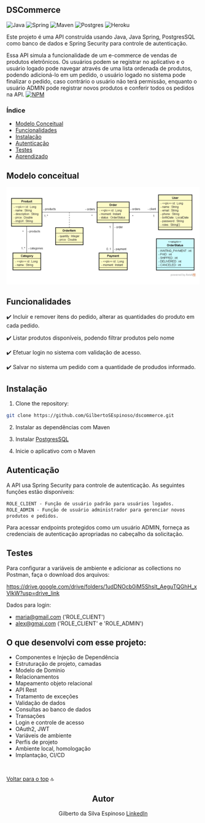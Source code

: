 ## DSCommerce

![Java](https://img.shields.io/badge/java-%23ED8B00.svg?style=for-the-badge&logo=openjdk&logoColor=white)
![Spring](https://img.shields.io/badge/spring-%236DB33F.svg?style=for-the-badge&logo=spring&logoColor=white)
![Maven](https://img.shields.io/static/v1?style=for-the-badge&message=Apache+Maven&color=C71A36&logo=Apache+Maven&logoColor=FFFFFF&label=)
![Postgres](https://img.shields.io/badge/postgres-%23316192.svg?style=for-the-badge&logo=postgresql&logoColor=white)
![Heroku](https://img.shields.io/static/v1?style=for-the-badge&message=Heroku&color=430098&logo=Heroku&logoColor=FFFFFF&label=)

Este projeto é uma API construída usando Java, Java Spring, PostgresSQL como banco de dados e Spring Security para controle de autenticação.

Essa API simula a funcionalidade de um e-commerce de vendas de produtos eletrônicos. Os usuários podem se registrar no aplicativo e o usuário logado pode navegar através de uma lista ordenada de produtos, podendo adicioná-lo em um pedido, o usuário logado no sistema pode finalizar o pedido, caso contrário o usuário não terá permissão, enquanto o usuário ADMIN pode registrar novos produtos e conferir todos os pedidos na API.
[![NPM](https://img.shields.io/npm/l/react)](https://github.com/GilbertoSEspinoso/dscommerce/blob/main/LICENSE)




### Índice 


- [Modelo Conceitual](#modelo-conceitual)
- [Funcionalidades](#funcionalidades)
- [Instalação](#instalação)
- [Autenticação](#autenticação)
- [Testes](#testes)
- [Aprendizado](#o-que-desenvolvi-com-esse-projeto)

## Modelo conceitual

![modelo](https://github.com/GilbertoSEspinoso/assets/blob/main/dsCommerce/modelo-conceitual.png?raw=true)

## Funcionalidades

✔️ Incluir e remover itens do pedido,  alterar as quantidades do produto em cada pedido.

✔️ Listar produtos disponíveis, podendo filtrar produtos pelo nome

✔️ Efetuar login no sistema com validação de acesso.

✔️ Salvar no sistema um pedido com a quantidade de produdos informado.


## Instalação

1. Clone the repository:

```bash
git clone https://github.com/GilbertoSEspinoso/dscommerce.git
```

2. Instalar as dependências com Maven

3. Instalar [PostgresSQL](https://www.postgresql.org/)

4. Inicie o aplicativo com o Maven

## Autenticação
A API usa Spring Security para controle de autenticação. As seguintes funções estão disponíveis:

```
ROLE_CLIENT - Função de usuário padrão para usuários logados.
ROLE_ADMIN - Função de usuário administrador para gerenciar novos produtos e pedidos.
```
Para acessar endpoints protegidos como um usuário ADMIN, forneça as credenciais de autenticação apropriadas no cabeçalho da solicitação.

## Testes

Para configurar a variáveis de ambiente e adicionar as collections no Postman, faça o download dos arquivos: 

https://drive.google.com/drive/folders/1udDNOcb0iM5Shslt_AeguTQGhH_xVIkW?usp=drive_link

Dados para login:
  - maria@gmail.com ('ROLE_CLIENT')
  - alex@gmai.com ('ROLE_CLIENT' e 'ROLE_ADMIN')


## O que desenvolvi com esse projeto:
- Componentes e Injeção de Dependência
- Estruturação de projeto, camadas
- Modelo de Domínio
- Relacionamentos
- Mapeamento objeto relacional
- API Rest
- Tratamento de exceções
- Validação de dados
- Consultas ao banco de dados
- Transações
- Login e controle de acesso
- OAuth2, JWT
- Variáveis de ambiente
- Perfis de projeto
- Ambiente local, homologação
- Implantação, CI/CD

<br>

[Voltar para o top](#tópicos) 🔝

<h2 align='center'> Autor </h2>
<p align='center'>Gilberto da Silva Espinoso <a href="https://www.linkedin.com/in/gilbertoespns/">LinkedIn</a> </p>









